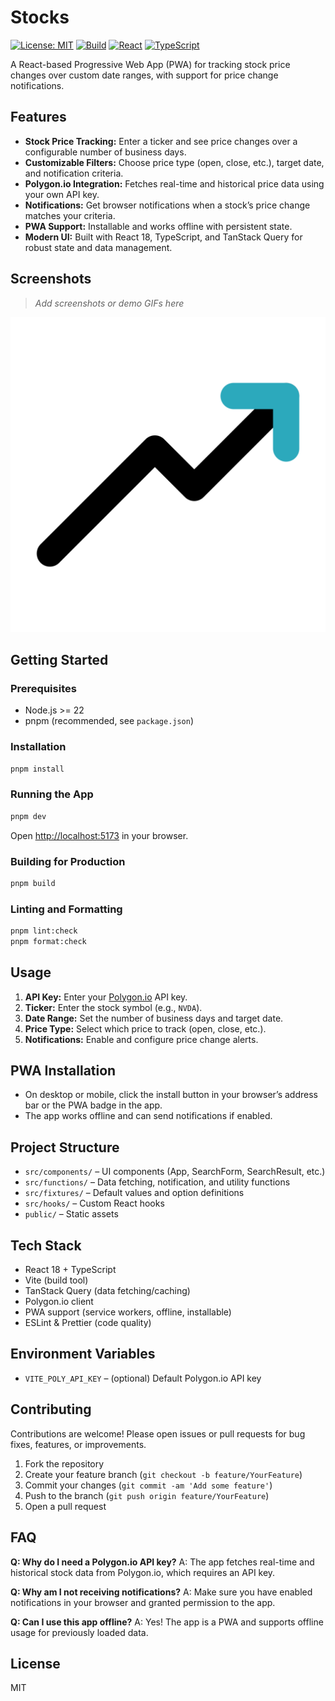 # Stocks

[![License: MIT](https://img.shields.io/badge/License-MIT-yellow.svg)](./LICENSE)
[![Build](https://img.shields.io/badge/build-passing-brightgreen)]()
[![React](https://img.shields.io/badge/React-18-blue)](https://react.dev/)
[![TypeScript](https://img.shields.io/badge/TypeScript-5.x-blue)](https://www.typescriptlang.org/)

A React-based Progressive Web App (PWA) for tracking stock price changes over custom date ranges, with support for price change notifications.

## Features

- **Stock Price Tracking:** Enter a ticker and see price changes over a configurable number of business days.
- **Customizable Filters:** Choose price type (open, close, etc.), target date, and notification criteria.
- **Polygon.io Integration:** Fetches real-time and historical price data using your own API key.
- **Notifications:** Get browser notifications when a stock’s price change matches your criteria.
- **PWA Support:** Installable and works offline with persistent state.
- **Modern UI:** Built with React 18, TypeScript, and TanStack Query for robust state and data management.

## Screenshots

> _Add screenshots or demo GIFs here_

![App Screenshot Placeholder](public/favicon.svg)

## Getting Started

### Prerequisites

- Node.js >= 22
- pnpm (recommended, see `package.json`)

### Installation

```bash
pnpm install
```

### Running the App

```bash
pnpm dev
```

Open [http://localhost:5173](http://localhost:5173) in your browser.

### Building for Production

```bash
pnpm build
```

### Linting and Formatting

```bash
pnpm lint:check
pnpm format:check
```

## Usage

1. **API Key:** Enter your [Polygon.io](https://polygon.io/) API key.
2. **Ticker:** Enter the stock symbol (e.g., `NVDA`).
3. **Date Range:** Set the number of business days and target date.
4. **Price Type:** Select which price to track (open, close, etc.).
5. **Notifications:** Enable and configure price change alerts.

## PWA Installation

- On desktop or mobile, click the install button in your browser’s address bar or the PWA badge in the app.
- The app works offline and can send notifications if enabled.

## Project Structure

- `src/components/` – UI components (App, SearchForm, SearchResult, etc.)
- `src/functions/` – Data fetching, notification, and utility functions
- `src/fixtures/` – Default values and option definitions
- `src/hooks/` – Custom React hooks
- `public/` – Static assets

## Tech Stack

- React 18 + TypeScript
- Vite (build tool)
- TanStack Query (data fetching/caching)
- Polygon.io client
- PWA support (service workers, offline, installable)
- ESLint & Prettier (code quality)

## Environment Variables

- `VITE_POLY_API_KEY` – (optional) Default Polygon.io API key

## Contributing

Contributions are welcome! Please open issues or pull requests for bug fixes, features, or improvements.

1. Fork the repository
2. Create your feature branch (`git checkout -b feature/YourFeature`)
3. Commit your changes (`git commit -am 'Add some feature'`)
4. Push to the branch (`git push origin feature/YourFeature`)
5. Open a pull request

## FAQ

**Q: Why do I need a Polygon.io API key?**
A: The app fetches real-time and historical stock data from Polygon.io, which requires an API key.

**Q: Why am I not receiving notifications?**
A: Make sure you have enabled notifications in your browser and granted permission to the app.

**Q: Can I use this app offline?**
A: Yes! The app is a PWA and supports offline usage for previously loaded data.

## License

MIT 
